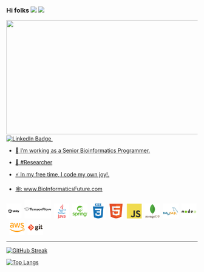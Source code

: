 ### Hi folks <img src="https://media.giphy.com/media/WUlplcMpOCEmTGBtBW/giphy.gif" width="30"> <img src="https://media.giphy.com/media/hvRJCLFzcasrR4ia7z/giphy.gif" width="20px"/>
<div align="center">
  <img src="https://media.giphy.com/media/dWesBcTLavkZuG35MI/giphy.gif" width="600" height="300"/>
</div>
<div id="badges">
  <a href="https://www.linkedin.com/in/abhinandan-yadav-7758a0179">
    <img src="https://img.shields.io/badge/LinkedIn-blue?style=for-the-badge&logo=linkedin&logoColor=white" width="77" alt="LinkedIn Badge"/>
<!--  </a>
  <a href="your-youtube-URL">
    <img src="https://img.shields.io/badge/YouTube-red?style=for-the-badge&logo=youtube&logoColor=white" width="70" alt="Youtube Badge"/>
  </a> 
  <a href="your-twitter-URL">
    <img src="https://img.shields.io/badge/Twitter-blue?style=for-the-badge&logo=twitter&logoColor=white" width="70" alt="Twitter Badge"/>
  </a>
  -->
  <img src="https://komarev.com/ghpvc/?username=abhinandan0y&style=flat-square&color=blue" alt=""/>
</div>

- :telescope: I’m working as a Senior Bioinformatics Programmer.

- :seedling: #Researcher

- :zap: In my free time, I code my own joy!.

- 🕸️: www.BioInformaticsFuture.com

<div>
  <img src="https://github.com/devicons/devicon/blob/master/icons/unity/unity-original-wordmark.svg" title="unity"  alt="unity" width="40" height="40"/>&nbsp;
  <img src="https://github.com/devicons/devicon/blob/master/icons/tensorflow/tensorflow-line-wordmark.svg" title="tensorflow"  alt="tensorflow" width="70" height="50"/>&nbsp;
  <img src="https://github.com/devicons/devicon/blob/master/icons/java/java-original-wordmark.svg" title="Java" alt="Java" width="40" height="40"/>&nbsp;
  <img src="https://github.com/devicons/devicon/blob/master/icons/spring/spring-original-wordmark.svg" title="Spring" alt="Spring" width="40" height="40"/>&nbsp;
  <img src="https://github.com/devicons/devicon/blob/master/icons/css3/css3-plain-wordmark.svg"  title="CSS3" alt="CSS" width="40" height="40"/>&nbsp;
  <img src="https://github.com/devicons/devicon/blob/master/icons/html5/html5-original.svg" title="HTML5" alt="HTML" width="40" height="40"/>&nbsp;
  <img src="https://github.com/devicons/devicon/blob/master/icons/javascript/javascript-original.svg" title="JavaScript" alt="JavaScript" width="40" height="40"/>&nbsp;
 <img src="https://github.com/devicons/devicon/blob/master/icons/mongodb/mongodb-original-wordmark.svg" title="MySQL"  alt="MySQL" width="40" height="40"/>&nbsp;
  <img src="https://github.com/devicons/devicon/blob/master/icons/mysql/mysql-original-wordmark.svg" title="MySQL"  alt="MySQL" width="40" height="40"/>&nbsp;
  <img src="https://github.com/devicons/devicon/blob/master/icons/nodejs/nodejs-original-wordmark.svg" title="NodeJS" alt="NodeJS" width="40" height="40"/>&nbsp;
  <img src="https://github.com/devicons/devicon/blob/master/icons/amazonwebservices/amazonwebservices-plain-wordmark.svg" title="AWS" alt="AWS" width="40" height="40"/>&nbsp;
  <img src="https://github.com/devicons/devicon/blob/master/icons/git/git-original-wordmark.svg" title="Git" alt="Git" width="40" height="40"/>
</div>

---

[![GitHub Streak](http://github-readme-streak-stats.herokuapp.com?user=abhinandan0y&theme=dark&mode=weekly)](https://git.io/streak-stats)

[![Top Langs](https://github-readme-stats.vercel.app/api/top-langs/?username=abhinandan0y&layout=compact&theme=vision-friendly-dark)](https://github.com/abhinandan0y/github-readme-stats)


<!--
**abhinandan0y/abhinandan0y** is a ✨ _special_ ✨ repository because its `README.md` (this file) appears on your GitHub profile.

Here are some ideas to get you started:

- 🔭 I’m currently working on ...
- 🌱 I’m currently learning ...
- 👯 I’m looking to collaborate on ...
- 🤔 I’m looking for help with ...
- 💬 Ask me about ...
- 📫 How to reach me: ...
- 😄 Pronouns: ...
- ⚡ Fun fact: ...
-->

